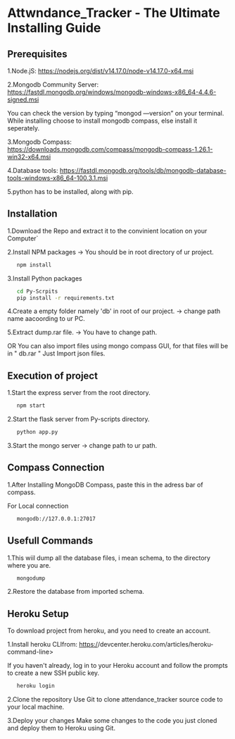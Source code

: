# Attwndance_Tracker - The Ultimate Installing Guide


## Prerequisites

1.Node.jS:
<https://nodejs.org/dist/v14.17.0/node-v14.17.0-x64.msi>

2.Mongodb Community Server:
<https://fastdl.mongodb.org/windows/mongodb-windows-x86_64-4.4.6-signed.msi>

You can check the version by typing “mongod —version” on your terminal.
While installing choose to install mongodb compass, else install it seperately.

3.Mongodb Compass:
<https://downloads.mongodb.com/compass/mongodb-compass-1.26.1-win32-x64.msi>

4.Database tools:
<https://fastdl.mongodb.org/tools/db/mongodb-database-tools-windows-x86_64-100.3.1.msi>

5.python has to be installed, along with pip.

## Installation

1.Download the Repo and extract it to the convinient location on your Computer`


2.Install NPM packages
-> You should be in root directory of ur project.

```sh
   npm install       
```

3.Install Python packages

```sh
   cd Py-Scrpits
   pip install -r requirements.txt
```

4.Create a empty folder namely 'db' in root of our project.
-> change path name aacoording to ur PC.



5.Extract dump.rar file.
-> You have to change path.



OR
You can also import files using mongo compass GUI, for that files will be in " db.rar "  Just Import json files.

## Execution of project

1.Start the express server from the root directory.

```sh
   npm start
```

2.Start the flask server from Py-scripts directory.

```sh
   python app.py
```

3.Start the mongo server
-> change path to ur path.



## Compass Connection

1.After Installing MongoDB Compass, paste this in the adress bar of compass.



For Local connection

```sh
   mongodb://127.0.0.1:27017 
```

## Usefull Commands

1.This wiil dump all the database files, i mean schema, to the directory where you are.

```sh
   mongodump
```

2.Restore the database from imported schema.



## Heroku Setup

To download project from heroku, and you need to create an account.

1.Install heroku CLIfrom: <https:/>/devcenter.heroku.com/articles/heroku-command-line>

If you haven't already, log in to your Heroku account and follow the prompts to create a new SSH public key.

```sh
   heroku login
```

2.Clone the repository
Use Git to clone attendance_tracker source code to your local machine.



3.Deploy your changes
Make some changes to the code you just cloned and deploy them to Heroku using Git.


